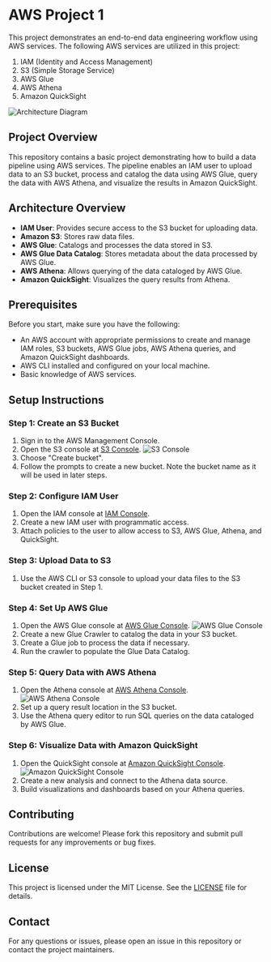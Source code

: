 # AWS Project 1

This project demonstrates an end-to-end data engineering workflow using AWS services. The following AWS services are utilized in this project:
1. IAM (Identity and Access Management)
2. S3 (Simple Storage Service)
3. AWS Glue
4. AWS Athena
5. Amazon QuickSight

![Architecture Diagram](https://github.com/Aakashsedha/aws_project1/assets/92659794/bd56942b-3604-4afa-ac8a-e79371d246e8)

## Project Overview

This repository contains a basic project demonstrating how to build a data pipeline using AWS services. The pipeline enables an IAM user to upload data to an S3 bucket, process and catalog the data using AWS Glue, query the data with AWS Athena, and visualize the results in Amazon QuickSight.

## Architecture Overview

- **IAM User**: Provides secure access to the S3 bucket for uploading data.
- **Amazon S3**: Stores raw data files.
- **AWS Glue**: Catalogs and processes the data stored in S3.
- **AWS Glue Data Catalog**: Stores metadata about the data processed by AWS Glue.
- **AWS Athena**: Allows querying of the data cataloged by AWS Glue.
- **Amazon QuickSight**: Visualizes the query results from Athena.

## Prerequisites

Before you start, make sure you have the following:

- An AWS account with appropriate permissions to create and manage IAM roles, S3 buckets, AWS Glue jobs, AWS Athena queries, and Amazon QuickSight dashboards.
- AWS CLI installed and configured on your local machine.
- Basic knowledge of AWS services.

## Setup Instructions

### Step 1: Create an S3 Bucket

1. Sign in to the AWS Management Console.
2. Open the S3 console at [S3 Console](https://console.aws.amazon.com/s3/).
   ![S3 Console](https://github.com/Aakashsedha/aws_project1/assets/92659794/752ade59-5931-46ec-b8cc-afbf87d4734a)
3. Choose "Create bucket".
4. Follow the prompts to create a new bucket. Note the bucket name as it will be used in later steps.

### Step 2: Configure IAM User

1. Open the IAM console at [IAM Console](https://console.aws.amazon.com/iam/).
2. Create a new IAM user with programmatic access.
3. Attach policies to the user to allow access to S3, AWS Glue, Athena, and QuickSight.

### Step 3: Upload Data to S3

1. Use the AWS CLI or S3 console to upload your data files to the S3 bucket created in Step 1.

### Step 4: Set Up AWS Glue

1. Open the AWS Glue console at [AWS Glue Console](https://console.aws.amazon.com/glue/).
   ![AWS Glue Console](https://github.com/Aakashsedha/aws_project1/assets/92659794/69045ba5-4cd3-4293-b168-fae30518ef26)
2. Create a new Glue Crawler to catalog the data in your S3 bucket.
3. Create a Glue job to process the data if necessary.
4. Run the crawler to populate the Glue Data Catalog.

### Step 5: Query Data with AWS Athena

1. Open the Athena console at [AWS Athena Console](https://console.aws.amazon.com/athena/).
   ![AWS Athena Console](https://github.com/Aakashsedha/aws_project1/assets/92659794/71c3372c-81d5-41e8-9c1d-c095c23a112a)
2. Set up a query result location in the S3 bucket.
3. Use the Athena query editor to run SQL queries on the data cataloged by AWS Glue.

### Step 6: Visualize Data with Amazon QuickSight

1. Open the QuickSight console at [Amazon QuickSight Console](https://quicksight.aws.amazon.com/).
   ![Amazon QuickSight Console](https://github.com/Aakashsedha/aws_project1/assets/92659794/a2ea5b5d-fc82-4d84-bcf4-373f4b00417b)
2. Create a new analysis and connect to the Athena data source.
3. Build visualizations and dashboards based on your Athena queries.



## Contributing

Contributions are welcome! Please fork this repository and submit pull requests for any improvements or bug fixes.

## License

This project is licensed under the MIT License. See the [LICENSE](LICENSE) file for details.

## Contact

For any questions or issues, please open an issue in this repository or contact the project maintainers.

